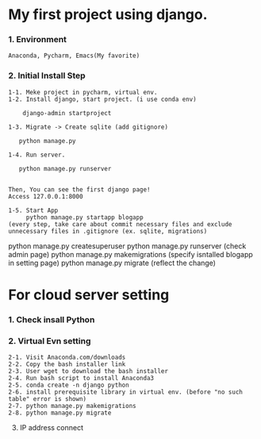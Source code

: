 # My first project using django.

### 1. Environment
    Anaconda, Pycharm, Emacs(My favorite)

### 2. Initial Install Step
    1-1. Meke project in pycharm, virtual env.
    1-2. Install django, start project. (i use conda env)
    
        django-admin startproject 

    1-3. Migrate -> Create sqlite (add gitignore)

       python manage.py

    1-4. Run server.

       python manage.py runserver


    Then, You can see the first django page!
    Access 127.0.0.1:8000

    1-5. Start App
         python manage.py startapp blogapp
    (every step, take care about commit necessary files and exclude unnecessary files in .gitignore (ex. sqlite, migrations)


python manage.py createsuperuser
python manage.py runserver (check admin page)
python manage.py makemigrations (specify isntalled blogapp in setting page)
python manage.py migrate (reflect the change)


# For cloud server setting
### 1. Check insall Python
### 2. Virtual Evn setting
    2-1. Visit Anaconda.com/downloads
    2-2. Copy the bash installer link
    2-3. User wget to download the bash installer
    2-4. Run bash script to install Anaconda3
    2-5. conda create -n django python
    2-6. install prerequisite library in virtual env. (before "no such table" error is shown)
    2-7. python manage.py makemigrations
    2-8. python manage.py migrate

3. IP address connect
